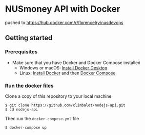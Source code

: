 # NUSmoney API with Docker

pushed to https://hub.docker.com/r/florencelry/nusdevops

## Getting started

### Prerequisites 
- Make sure that you have Docker and Docker Compose installed
  - Windows or macOS:
    [Install Docker Desktop](https://www.docker.com/get-started)
  - Linux: [Install Docker](https://www.docker.com/get-started) and then
    [Docker Compose](https://github.com/docker/compose)

### Run the docker files
Clone a copy of this repository to your local machine

```console
$ git clone https://github.com/climbalot/nodejs-api.git
$ cd nodejs-api
```

Then run the `docker-compose.yml` file
```console
$ docker-compose up
```
